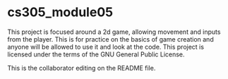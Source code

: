 # cs305_module05

This project is focused around a 2d game, allowing movement and inputs from the player. This is for practice on the basics of game creation and anyone will be allowed to use it and look at the code. This project is licensed under the terms of the GNU General Public License. 

This is the collaborator editing on the README file.
